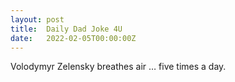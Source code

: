 ```yaml
---
layout: post
title:  Daily Dad Joke 4U
date:   2022-02-05T00:00:00Z
---
```

Volodymyr Zelensky breathes air … five times a day.
